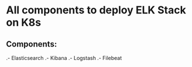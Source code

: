 # All components to deploy ELK Stack on K8s

## Components:

.- Elasticsearch
.- Kibana
.- Logstash
.- Filebeat
